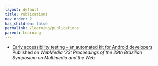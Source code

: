 ```yaml
---
layout: default
title: Publications
nav_order: 2
has_children: false
permalink: /learning/publications
parent: Learning
---
```


- [Early accessibility testing – an automated kit for Android developers](https://dl.acm.org/doi/10.1145/3617023.3617028)
    Published on _WebMedia '23: Proceedings of the 29th Brazilian Symposium on Multimedia and the Web_

